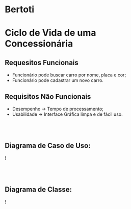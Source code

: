 # Bertoti
# Ciclo de Vida de uma Concessionária


## Requesitos Funcionais

- Funcionário pode buscar carro por nome, placa e cor;
- Funcionário pode cadastrar um novo carro.

## Requisitos Não Funcionais

- Desempenho -> Tempo de processamento;
- Usabilidade -> Interface Gráfica limpa e de fácil uso.

<br><br>
## Diagrama de Caso de Uso:
!</br>

<br><br>
## Diagrama de Classe:
!</br>

